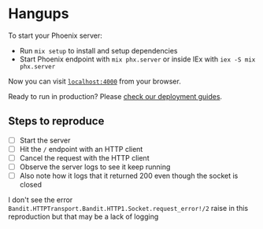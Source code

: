 # Hangups

To start your Phoenix server:

  * Run `mix setup` to install and setup dependencies
  * Start Phoenix endpoint with `mix phx.server` or inside IEx with `iex -S mix phx.server`

Now you can visit [`localhost:4000`](http://localhost:4000) from your browser.

Ready to run in production? Please [check our deployment guides](https://hexdocs.pm/phoenix/deployment.html).

## Steps to reproduce

- [ ] Start the server
- [ ] Hit the `/` endpoint with an HTTP client
- [ ] Cancel the request with the HTTP client
- [ ] Observe the server logs to see it keep running
- [ ] Also note how it logs that it returned 200 even though the socket is closed

I don't see the error `Bandit.HTTPTransport.Bandit.HTTP1.Socket.request_error!/2` raise in this reproduction but that may be a lack of logging

